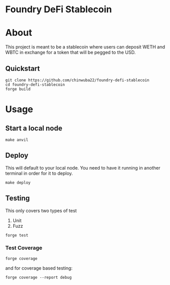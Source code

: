 # Foundry DeFi Stablecoin

# About

This project is meant to be a stablecoin where users can deposit WETH and WBTC in exchange for a token that will be pegged to the USD.

## Quickstart

```
git clone https://github.com/chinwuba22/foundry-defi-stablecoin
cd foundry-defi-stablecoin
forge build
```

# Usage

## Start a local node

```
make anvil
```

## Deploy

This will default to your local node. You need to have it running in another terminal in order for it to deploy.

```
make deploy
```

## Testing

This only covers two types of test

1. Unit
2. Fuzz

```
forge test
```

### Test Coverage

```
forge coverage
```

and for coverage based testing:

```
forge coverage --report debug
```
